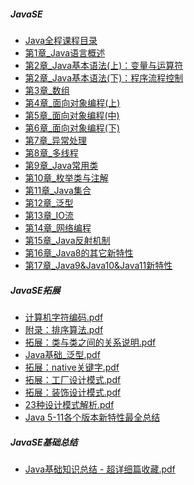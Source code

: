 ##### JavaSE

- <a href="https://qq483942.github.io/JavaSE尚硅谷_宋红康/尚硅谷_宋红康_Java全程课程目录.pdf" target="_blank">Java全程课程目录</a>
- <a href="https://qq483942.github.io/JavaSE尚硅谷_宋红康/尚硅谷_宋红康_第1章_Java语言概述.pdf" target="_blank">第1章_Java语言概述</a>
- <a href="https://qq483942.github.io/JavaSE尚硅谷_宋红康/尚硅谷_宋红康_第2章_Java基本语法(上)：变量与运算符.pdf" target="_blank">第2章_Java基本语法(上)：变量与运算符</a>
- <a href="https://qq483942.github.io/JavaSE尚硅谷_宋红康/尚硅谷_宋红康_第2章_Java基本语法(下)：程序流程控制.pdf" target="_blank">第2章_Java基本语法(下)：程序流程控制</a>
- <a href="https://qq483942.github.io/JavaSE尚硅谷_宋红康/尚硅谷_宋红康_第3章_数组.pdf" target="_blank">第3章_数组</a>
- <a href="https://qq483942.github.io/JavaSE尚硅谷_宋红康/尚硅谷_宋红康_第4章_面向对象编程(上).pdf" target="_blank">第4章_面向对象编程(上)</a>
- <a href="https://qq483942.github.io/JavaSE尚硅谷_宋红康/尚硅谷_宋红康_第5章_面向对象编程(中).pdf" target="_blank">第5章_面向对象编程(中)</a>
- <a href="https://qq483942.github.io/JavaSE尚硅谷_宋红康/尚硅谷_宋红康_第6章_面向对象编程(下).pdf" target="_blank">第6章_面向对象编程(下)</a>
- <a href="https://qq483942.github.io/JavaSE尚硅谷_宋红康/尚硅谷_宋红康_第7章_异常处理.pdf" target="_blank">第7章_异常处理</a>
- <a href="https://qq483942.github.io/JavaSE尚硅谷_宋红康/尚硅谷_宋红康_第8章_多线程.pdf" target="_blank">第8章_多线程</a>
- <a href="https://qq483942.github.io/JavaSE尚硅谷_宋红康/尚硅谷_宋红康_第9章_Java常用类.pdf" target="_blank">第9章_Java常用类</a>
- <a href="https://qq483942.github.io/JavaSE尚硅谷_宋红康/尚硅谷_宋红康_第10章_枚举类与注解.pdf" target="_blank">第10章_枚举类与注解</a>
- <a href="https://qq483942.github.io/JavaSE尚硅谷_宋红康/尚硅谷_宋红康_第11章_Java集合.pdf" target="_blank">第11章_Java集合</a>
- <a href="https://qq483942.github.io/JavaSE尚硅谷_宋红康/尚硅谷_宋红康_第12章_泛型.pdf" target="_blank">第12章_泛型</a>
- <a href="https://qq483942.github.io/JavaSE尚硅谷_宋红康/尚硅谷_宋红康_第13章_IO流.pdf" target="_blank">第13章_IO流</a>
- <a href="https://qq483942.github.io/JavaSE尚硅谷_宋红康/尚硅谷_宋红康_第14章_网络编程.pdf" target="_blank">第14章_网络编程</a>
- <a href="https://qq483942.github.io/JavaSE尚硅谷_宋红康/尚硅谷_宋红康_第15章_Java反射机制.pdf" target="_blank">第15章_Java反射机制</a>
- <a href="https://qq483942.github.io/JavaSE尚硅谷_宋红康/尚硅谷_宋红康_第16章_Java8的其它新特性.pdf" target="_blank">第16章_Java8的其它新特性</a>
- <a href="https://qq483942.github.io/JavaSE尚硅谷_宋红康/尚硅谷_宋红康_第17章_Java9&Java10&Java11新特性.pdf" target="_blank">第17章_Java9&Java10&Java11新特性</a>

##### JavaSE拓展

- <a href="https://qq483942.github.io/JavaSE拓展/尚硅谷_宋红康_计算机字符编码.pdf" target="_blank">计算机字符编码.pdf</a>
- <a href="https://qq483942.github.io/JavaSE拓展/附录：尚硅谷_宋红康_排序算法.pdf" target="_blank">附录：排序算法.pdf</a>
- <a href="https://qq483942.github.io/JavaSE拓展/拓展：类与类之间的关系说明.pdf" target="_blank">拓展：类与类之间的关系说明.pdf</a>
- <a href="https://qq483942.github.io/JavaSE拓展/尚硅谷_宋红康_Java基础_泛型.pdf" target="_blank">Java基础_泛型.pdf</a>
- <a href="https://qq483942.github.io/JavaSE拓展/拓展：native关键字.pdf" target="_blank">拓展：native关键字.pdf</a>
- <a href="https://qq483942.github.io/JavaSE拓展/拓展：工厂设计模式.pdf" target="_blank">拓展：工厂设计模式.pdf</a>
- <a href="https://qq483942.github.io/JavaSE拓展/拓展：装饰设计模式.pdf" target="_blank">拓展：装饰设计模式.pdf</a>
- <a href="https://qq483942.github.io/JavaSE拓展/尚硅谷_宋红康_Java 之23种设计模式解析.pdf" target="_blank">23种设计模式解析.pdf</a>
- <a href="https://qq483942.github.io/JavaSE拓展/尚硅谷_宋红康_Java 5-11各个版本新特性最全总结.pdf" target="_blank">Java 5-11各个版本新特性最全总结</a>

##### JavaSE基础总结

- <a href="https://qq483942.github.io/JavaSE总结/Java基础知识总结 - 超详细篇收藏.pdf" target="_blank">Java基础知识总结 - 超详细篇收藏.pdf</a>

